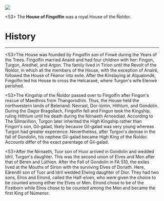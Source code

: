 ![](characters/galadriel/7.jpg)

<53> The **House of Fingolfin** was a royal House of the Ñoldor.

# History
---

<53>The House was founded by Fingolfin son of Finwë during the Years of the Trees. Fingolfin married Anairë and had four children with her: Fingon, Turgon, Aredhel, and Argon. The family lived in Tirion until the Revolt of the Ñoldor, in which all the members of the House, with the exception of Anairë, followed the House of Fëanor into exile. After the Kinslaying at Alqualondë, Fingolfin led his House to cross the Helcaraxë, where Turgon's wife Elenwë perished.

<53>The Kingship of the Ñoldor passed over to Fingolfin after Fingon's rescue of Maedhros from Thangorodrim. Thus, the House held the northwestern lands of Beleriand: Nevrast, Dor-lómin, Hithlum, and Gondolin. During the Dagor Bragollach, Fingolfin fell and Fingon took the Kingship, ruling Hithlum until his death during the Nírnaeth Arnoediad. According to The Silmarillion, Turgon later inherited the High Kingship rather than Fingon's son, Gil-galad, likely because Gil-galad was very young whereas Turgon had greater experience. Nevertheless, after Turgon's demise in the fall of Gondolin, his nephew Gil-galad became High King of the Ñoldor. Accounts differ of the exact parentage of Gil-galad.

<53>After the Nírnaeth, Tuor son of Huor arrived in Gondolin and wedded Idril, Turgon's daughter. This was the second union of Elves and Men after that of Beren and Lúthien. After the Fall of Gondolin in FA 510, the exiles lived at the Mouths of Sirion with the surviving Elves of Doriath. Here, Eärendil son of Tuor and Idril wedded Elwing daughter of Dior. They had two sons, Elros and Elrond, called the Half-elven, who were given the choice to be counted among either the Elves or Men. Elrond chose to be of the Firstborn while Elros chose to be counted among the Men and became the first King of Númenor.
